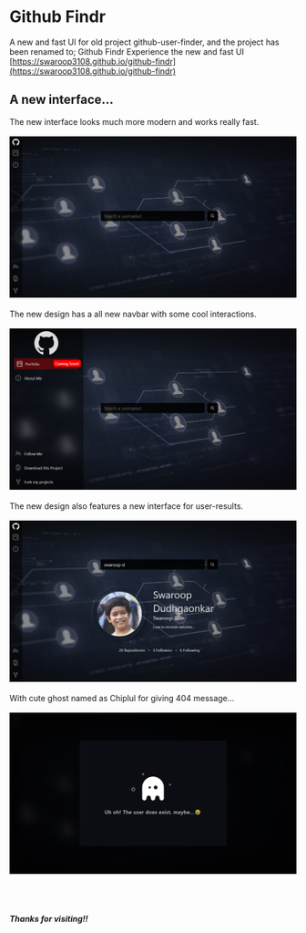 # Github Findr
A new and fast UI for old project github-user-finder, and the project has been renamed to; Github Findr
Experience the new and fast UI [https://swaroop3108.github.io/github-findr](https://swaroop3108.github.io/github-findr)

## A new interface...
The new interface looks much more modern and works really fast.
<br><br>
![landing.png](./ui/1.png)
<br><br>
The new design has a all new navbar with some cool interactions.
<br><br>
![navbar.png](./ui/2.png)
<br><br>
The new design also features a new interface for user-results.
<br><br>
![results.png](./ui/3.png)
<br><br>
With cute ghost named as Chiplul for giving 404 message...
<br><br>
![404.png](./ui/4.png)

<br><br>
##### Thanks for visiting!!
